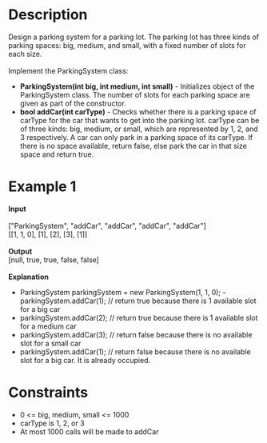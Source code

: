 # Description
Design a parking system for a parking lot. The parking lot has three kinds of parking spaces: big, medium, and small, with a fixed number of slots for each size.
<br><br>
Implement the ParkingSystem class:
- <b>ParkingSystem(int big, int medium, int small)</b> - Initializes object of the ParkingSystem class. The number of slots for each parking space are given as part of the constructor.
- <b>bool addCar(int carType)</b> - Checks whether there is a parking space of carType for the car that wants to get into the parking lot. carType can be of three kinds: big, medium, or small, which are represented by 1, 2, and 3 respectively. A car can only park in a parking space of its carType. If there is no space available, return false, else park the car in that size space and return true.


# Example 1
<b>Input</b>
<br><br>
["ParkingSystem", "addCar", "addCar", "addCar", "addCar"]
<br>
[[1, 1, 0], [1], [2], [3], [1]]
<br><br>
<b>Output</b>
<br>
[null, true, true, false, false]
<br><br>
<b>Explanation</b>
- ParkingSystem parkingSystem = new ParkingSystem(1, 1, 0);
 -parkingSystem.addCar(1); // return true because there is 1 available slot for a big car
- parkingSystem.addCar(2); // return true because there is 1 available slot for a medium car
- parkingSystem.addCar(3); // return false because there is no available slot for a small car
- parkingSystem.addCar(1); // return false because there is no available slot for a big car. It is already occupied.

# Constraints
- 0 <= big, medium, small <= 1000
- carType is 1, 2, or 3
- At most 1000 calls will be made to addCar